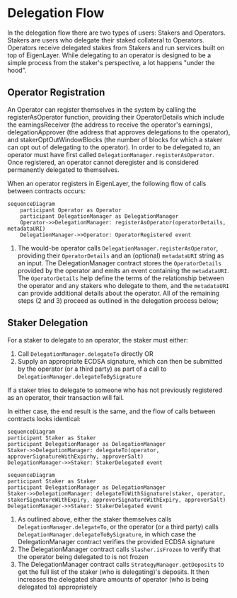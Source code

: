# Delegation Flow

In the delegation flow there are two types of users: Stakers and Operators. Stakers are users who delegate their staked collateral to Operators. Operators receive delegated stakes from Stakers and run services built on top of EigenLayer. While delegating to an operator is designed to be a simple process from the staker's perspective, a lot happens "under the hood".

## Operator Registration

An Operator can register themselves in the system by calling the registerAsOperator function, providing their OperatorDetails which include the earningsReceiver (the address to receive the operator's earnings), delegationApprover (the address that approves delegations to the operator), and stakerOptOutWindowBlocks (the number of blocks for which a staker can opt out of delegating to the operator). In order to be delegated _to_, an operator must have first called `DelegationManager.registerAsOperator`. Once registered, an operator cannot deregister and is considered permanently delegated to themselves.

When an operator registers in EigenLayer, the following flow of calls between contracts occurs:

```mermaid
sequenceDiagram
    participant Operator as Operator
    participant DelegationManager as DelegationManager
    Operator->>DelegationManager: registerAsOperator(operatorDetails, metadataURI)
    DelegationManager->>Operator: OperatorRegistered event
```

1. The would-be operator calls `DelegationManager.registerAsOperator`, providing their `OperatorDetails` and an (optional) `metadataURI` string as an input. The DelegationManager contract stores the `OperatorDetails` provided by the operator and emits an event containing the `metadataURI`. The `OperatorDetails` help define the terms of the relationship between the operator and any stakers who delegate to them, and the `metadataURI` can provide additional details about the operator.
   All of the remaining steps (2 and 3) proceed as outlined in the delegation process below;

## Staker Delegation

For a staker to delegate to an operator, the staker must either:

1. Call `DelegationManager.delegateTo` directly
   OR
2. Supply an appropriate ECDSA signature, which can then be submitted by the operator (or a third party) as part of a call to `DelegationManager.delegateToBySignature`

If a staker tries to delegate to someone who has not previously registered as an operator, their transaction will fail.

In either case, the end result is the same, and the flow of calls between contracts looks identical:

```mermaid
sequenceDiagram
participant Staker as Staker
participant DelegationManager as DelegationManager
Staker->>DelegationManager: delegateTo(operator, approverSignatureWithExpirhy, approverSalt)
DelegationManager->>Staker: StakerDelegated event
```

```mermaid
sequenceDiagram
participant Staker as Staker
participant DelegationManager as DelegationManager
Staker->>DelegationManager: delegateToWithSignature(staker, operator, stakerSignatureWithExpiry, approverSignatureWithExpiry, approverSalt)
DelegationManager->>Staker: StakerDelegated event
```

1. As outlined above, either the staker themselves calls `DelegationManager.delegateTo`, or the operator (or a third party) calls `DelegationManager.delegateToBySignature`, in which case the DelegationManager contract verifies the provided ECDSA signature
2. The DelegationManager contract calls `Slasher.isFrozen` to verify that the operator being delegated to is not frozen
3. The DelegationManager contract calls `StrategyManager.getDeposits` to get the full list of the staker (who is delegating)'s deposits. It then increases the delegated share amounts of operator (who is being delegated to) appropriately
